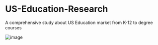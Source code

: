 # US-Education-Research
A comprehensive study about US Education market from K-12 to degree courses

![image](https://github.com/user-attachments/assets/19503c1c-7c02-4f25-9bce-8ee1d9dbd2ca)

